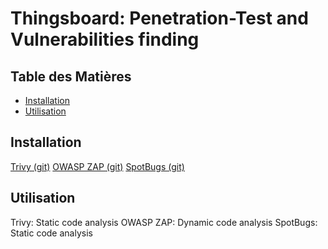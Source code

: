 # Thingsboard: Penetration-Test and Vulnerabilities finding

## Table des Matières
- [Installation](#installation)
- [Utilisation](#utilisation)


## Installation

[Trivy (git)](https://github.com/aquasecurity/trivy)
[OWASP ZAP (git)](https://github.com/zaproxy/zaproxy)
[SpotBugs (git)](https://github.com/spotbugs/spotbugs)

## Utilisation

Trivy: Static code analysis
OWASP ZAP: Dynamic code analysis
SpotBugs: Static code analysis


